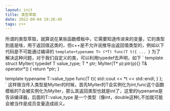 ```yaml
---
layout: init
title: 类型萃取
date: 2022-09-04 19:26:49
tags: c++
---
```


所谓的类型萃取，就算说在某些函数模板中，它需要知道传进来的变量，它的类型到底是啥，用于返回值这类的，但c++是不允许说推导出返回值类型的，例如以下代码是不可能通过编译的
`
template<typename T>
(*T) func(T t){
 ...
}
`
为了解决这种问题，对于我们自定义的类，可以利用typedef去声明，如下
`
template<typename T>
struct MyIter{
    typedef T value_type;
    T * ptr;
    MyIter(T* p):ptr(p){}
    T& operator*() { return *ptr; }

template<typename T>
typename T::value_type func(T t){
    std::cout << *t << std::endl;
}
};
`
这样做当传入类型是MyIter<int>的时候，首先MyIter的T会实例化为int,func这个函数模板的T会被实例化为MyIter，那么其返回类型也就是int了，这里的typename是告诉编译器，后面的T::value_type 是一个类型（像int，double这种),不加就可能会被当作是成员变量造成歧义。

